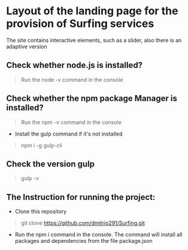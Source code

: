 # Layout of the landing page for the provision of Surfing services

The site contains interactive elements, such as a slider, also there is an adaptive version

## Check whether node.js is installed?
> Run the node -v command in the console

## Check whether the npm package Manager is installed?
> Run the npm -v command in the console

* Install the gulp command if it's not installed
> npm i -g gulp-cli

## Check the version gulp
> gulp -v

## The Instruction for running the project:
* Clone this repository
> git clone https://github.com/dmitrio291/Surfing.git

* Run the npm i command in the console. The command will install all packages and dependencies from the file package.json